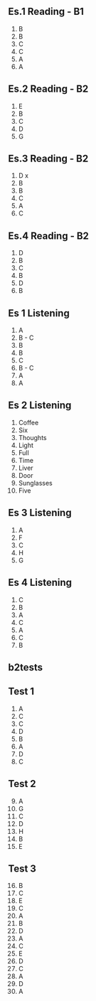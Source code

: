 ## Es.1 Reading - B1

1. B
2. B
3. C
4. C
5. A 
6. A

## Es.2 Reading - B2
1. E
2. B
3. C
4. D
5. G

## Es.3 Reading - B2
1. D x
2. B
3. B
4. C
5. A
6. C

## Es.4 Reading - B2	

1. D
2. B
3. C 
4. B 
5. D
6. B


## Es 1 Listening
1. A
2. B - C
3. B 
4. B
5. C
6. B - C
7. A 
8. A 

## Es 2 Listening
1. Coffee
2. Six
3. Thoughts 
4. Light
5. Full
6. Time
7. Liver
8. Door 
9. Sunglasses 
10. Five 

## Es 3 Listening
1. A
2. F
3. C
4. H 
5. G

## Es 4 Listening
1. C
2. B
3. A 
4. C 
5. A 
6. C 
7. B


## b2tests

## Test 1

1. A
2. C
3. C 
4. D 
5. B
6. A
7. D
8. C

## Test 2
9. A
10. G
11. C
12. D
13. H
14. B
15. E

## Test 3
16. B
17. C
18. E 
19. C 
20. A 
21. B 
22. D
23. A
24. C 
25. E 
26. D 
27. C
28. A
29. D  
30. A 
<!--stackedit_data:
eyJoaXN0b3J5IjpbLTgyNjI1NTcwMSwxNDM4Mjk2NDc5LDE1Mj
k3MDI4MDYsMzE5NzY3MzU3LC0xMDU2MTI2MjA3LC0xNTc5ODY5
MzMwLC0xOTc0MjM2MTE2LC0zNTMzNjk4MjIsLTIxMTI1ODIwOT
UsMjIyOTU2MTU4LC0xMjQyMzE1ODkzLC0xMTY4Nzg3NDU0LC04
NjkyNDA2NDYsLTQ1OTM4ODMzNCwtNzk1MTUwNDU2LDU1MzQ2Mz
Q4MiwtMTE2MTExMTM4NiwtNjAwOTM5MTMxLC05ODgxOTgyNDMs
NzkzNzkyNjA0XX0=
-->